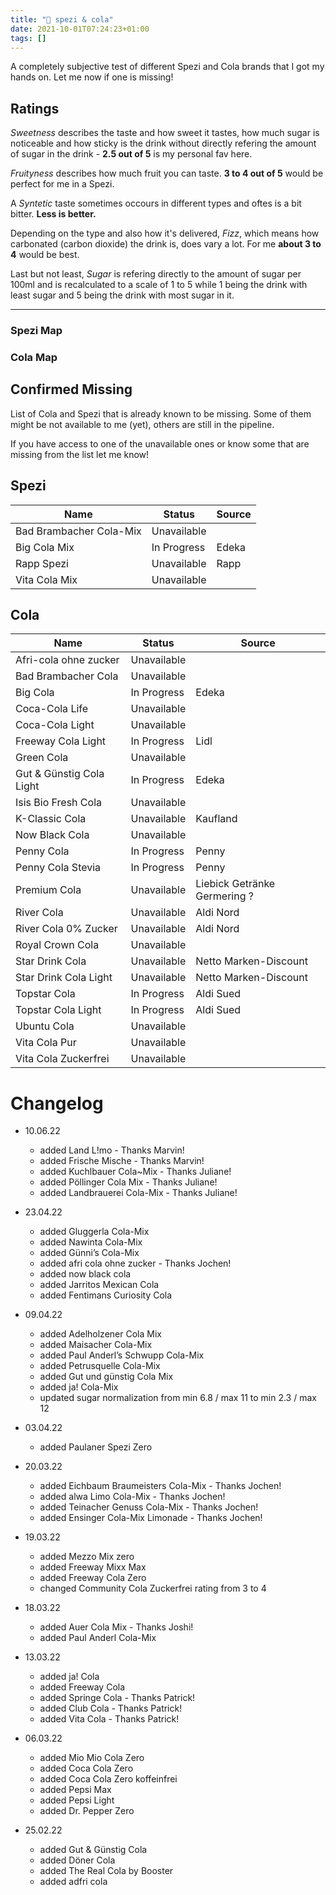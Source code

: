 ```yaml
---
title: "🥤 spezi & cola"
date: 2021-10-01T07:24:23+01:00
tags: []
---
```

A completely subjective test of different Spezi and Cola brands that I got my hands on. Let me now if one is missing!

## Ratings

*Sweetness* describes the taste and how sweet it tastes, how much sugar is noticeable and how sticky is the drink without directly refering the amount of sugar in the drink - **2.5 out of 5** is my personal fav here.

*Fruityness* describes how much fruit you can taste. **3 to 4 out of 5** would be perfect for me in a Spezi.

A *Syntetic* taste sometimes occours in different types and oftes is a bit bitter. **Less is better.**

Depending on the type and also how it's delivered, *Fizz*, which means how carbonated (carbon dioxide) the drink is, does vary a lot. For me **about 3 to 4** would be best.

Last but not least, *Sugar* is refering directly to the amount of sugar per 100ml and is recalculated to a scale of 1 to 5 while 1 being the drink with least sugar and 5 being the drink with most sugar in it.

---
### Spezi Map

<div class="flourish-embed flourish-radar" data-src="visualisation/8493603"><script src="https://public.flourish.studio/resources/embed.js"></script></div>

### Cola Map

<div class="flourish-embed flourish-radar" data-src="visualisation/8550283"><script src="https://public.flourish.studio/resources/embed.js"></script></div>

## Confirmed Missing

List of Cola and Spezi that is already known to be missing. Some of them might be not available to me (yet), others are still in the pipeline.

If you have access to one of the unavailable ones or know some that are missing from the list let me know!

## Spezi

| Name                    | Status      | Source |
| ----------------------- | ----------- | ------ |
| Bad Brambacher Cola-Mix | Unavailable |
| Big Cola Mix            | In Progress | Edeka  |
| Rapp Spezi              | Unavailable | Rapp   |
| Vita Cola Mix           | Unavailable |

## Cola

| Name                            | Status      | Source                       |
| ------------------------------- | ----------- | ---------------------------- |
| Afri-cola ohne zucker           | Unavailable |
| Bad Brambacher Cola             | Unavailable |
| Big Cola                        | In Progress | Edeka                        |
| Coca-Cola Life                  | Unavailable |
| Coca-Cola Light                 | Unavailable |
| Freeway Cola Light              | In Progress | Lidl                         |
| Green Cola                      | Unavailable |
| Gut & Günstig Cola Light        | In Progress | Edeka                        |
| Isis Bio Fresh Cola             | Unavailable |
| K-Classic Cola                  | Unavailable | Kaufland                     |
| Now Black Cola                  | Unavailable |
| Penny Cola                      | In Progress | Penny                        |
| Penny Cola Stevia               | In Progress | Penny                        |
| Premium Cola                    | Unavailable | Liebick Getränke Germering ? |
| River Cola                      | Unavailable | Aldi Nord                    |
| River Cola 0% Zucker            | Unavailable | Aldi Nord                    |
| Royal Crown Cola                | Unavailable |
| Star Drink Cola                 | Unavailable | Netto Marken-Discount        |
| Star Drink Cola Light           | Unavailable | Netto Marken-Discount        |
| Topstar Cola                    | In Progress | Aldi Sued                    |
| Topstar Cola Light              | In Progress | Aldi Sued                    |
| Ubuntu Cola                     | Unavailable |
| Vita Cola Pur                   | Unavailable |
| Vita Cola Zuckerfrei            | Unavailable |

# Changelog

- 10.06.22
  - added Land L!mo - Thanks Marvin!
  - added Frische Mische - Thanks Marvin!
  - added Kuchlbauer Cola~Mix - Thanks Juliane!
  - added Pöllinger Cola Mix - Thanks Juliane!
  - added Landbrauerei Cola-Mix - Thanks Juliane!
- 23.04.22
  - added Gluggerla Cola-Mix
  - added Nawinta Cola-Mix
  - added Günni’s Cola-Mix
  - added afri cola ohne zucker - Thanks Jochen!
  - added now black cola
  - added Jarritos Mexican Cola
  - added Fentimans Curiosity Cola
- 09.04.22
  - added Adelholzener Cola Mix
  - added Maisacher Cola-Mix
  - added Paul Anderl’s Schwupp Cola-Mix
  - added Petrusquelle Cola-Mix
  - added Gut und günstig Cola Mix
  - added ja! Cola-Mix
  - updated sugar normalization from min 6.8 / max 11 to min 2.3 / max 12
- 03.04.22
  - added Paulaner Spezi Zero
- 20.03.22
  - added Eichbaum Braumeisters Cola-Mix - Thanks Jochen!
  - added alwa Limo Cola-Mix - Thanks Jochen!
  - added Teinacher Genuss Cola-Mix - Thanks Jochen!
  - added Ensinger Cola-Mix Limonade - Thanks Jochen!
- 19.03.22
  - added Mezzo Mix zero
  - added Freeway Mixx Max
  - added Freeway Cola Zero
  - changed Community Cola Zuckerfrei rating from 3 to 4
- 18.03.22
  - added Auer Cola Mix - Thanks Joshi!
  - added Paul Anderl Cola-Mix
- 13.03.22
  - added ja! Cola
  - added Freeway Cola
  - added Springe Cola - Thanks Patrick!
  - added Club Cola - Thanks Patrick!
  - added Vita Cola - Thanks Patrick!

- 06.03.22
  - added Mio Mio Cola Zero
  - added Coca Cola Zero
  - added Coca Cola Zero koffeinfrei
  - added Pepsi Max
  - added Pepsi Light
  - added Dr. Pepper Zero

- 25.02.22
  - added Gut & Günstig Cola
  - added Döner Cola
  - added The Real Cola by Booster
  - added adfri cola
